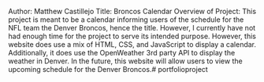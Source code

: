 Author: Matthew Castillejo
Title: Broncos Calendar
Overview of Project: This project is meant to be a calendar informing users of the schedule for the NFL team the Denver Broncos, hence the title. However, I currently have not had enough time for the project to serve its intended purpose. However, this website does use a mix of HTML, CSS, and JavaScript to display a calendar. Additionally, it does use the OpenWeather 3rd party API to display the weather in Denver. In the future, this website will allow users to view the upcoming schedule for the Denver Broncos.# portfolioproject
